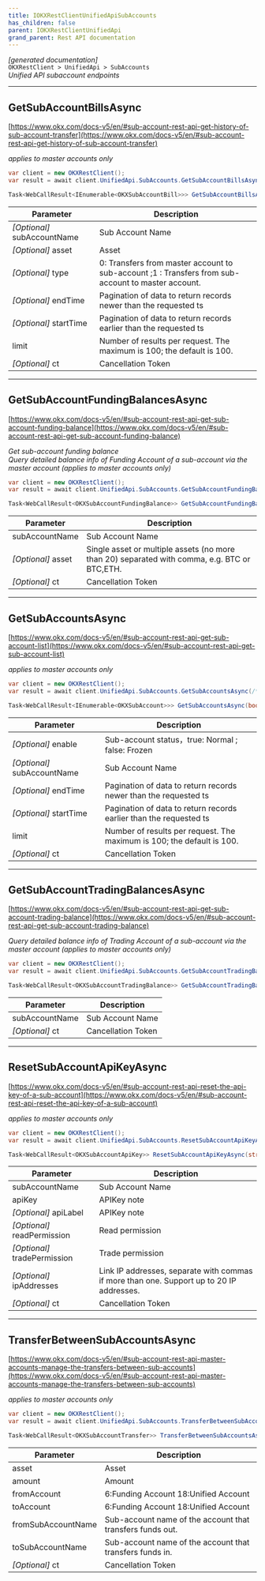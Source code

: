 ```yaml
---
title: IOKXRestClientUnifiedApiSubAccounts
has_children: false
parent: IOKXRestClientUnifiedApi
grand_parent: Rest API documentation
---
```

*[generated documentation]*  
`OKXRestClient > UnifiedApi > SubAccounts`  
*Unified API subaccount endpoints*
  

***

## GetSubAccountBillsAsync  

[https://www.okx.com/docs-v5/en/#sub-account-rest-api-get-history-of-sub-account-transfer](https://www.okx.com/docs-v5/en/#sub-account-rest-api-get-history-of-sub-account-transfer)  
<p>

*applies to master accounts only*  

```csharp  
var client = new OKXRestClient();  
var result = await client.UnifiedApi.SubAccounts.GetSubAccountBillsAsync(/* parameters */);  
```  

```csharp  
Task<WebCallResult<IEnumerable<OKXSubAccountBill>>> GetSubAccountBillsAsync(string? subAccountName = default, string? asset = default, OKXSubAccountTransferType? type = default, DateTime? endTime = default, DateTime? startTime = default, int limit, CancellationToken ct = default);  
```  

|Parameter|Description|
|---|---|
|_[Optional]_ subAccountName|Sub Account Name|
|_[Optional]_ asset|Asset|
|_[Optional]_ type|0: Transfers from master account to sub-account ;1 : Transfers from sub-account to master account.|
|_[Optional]_ endTime|Pagination of data to return records newer than the requested ts|
|_[Optional]_ startTime|Pagination of data to return records earlier than the requested ts|
|limit|Number of results per request. The maximum is 100; the default is 100.|
|_[Optional]_ ct|Cancellation Token|

</p>

***

## GetSubAccountFundingBalancesAsync  

[https://www.okx.com/docs-v5/en/#sub-account-rest-api-get-sub-account-funding-balance](https://www.okx.com/docs-v5/en/#sub-account-rest-api-get-sub-account-funding-balance)  
<p>

*Get sub-account funding balance*  
*Query detailed balance info of Funding Account of a sub-account via the master account (applies to master accounts only)*  

```csharp  
var client = new OKXRestClient();  
var result = await client.UnifiedApi.SubAccounts.GetSubAccountFundingBalancesAsync(/* parameters */);  
```  

```csharp  
Task<WebCallResult<OKXSubAccountFundingBalance>> GetSubAccountFundingBalancesAsync(string subAccountName, string? asset = default, CancellationToken ct = default);  
```  

|Parameter|Description|
|---|---|
|subAccountName|Sub Account Name|
|_[Optional]_ asset|Single asset or multiple assets (no more than 20) separated with comma, e.g. BTC or BTC,ETH.|
|_[Optional]_ ct|Cancellation Token|

</p>

***

## GetSubAccountsAsync  

[https://www.okx.com/docs-v5/en/#sub-account-rest-api-get-sub-account-list](https://www.okx.com/docs-v5/en/#sub-account-rest-api-get-sub-account-list)  
<p>

*applies to master accounts only*  

```csharp  
var client = new OKXRestClient();  
var result = await client.UnifiedApi.SubAccounts.GetSubAccountsAsync(/* parameters */);  
```  

```csharp  
Task<WebCallResult<IEnumerable<OKXSubAccount>>> GetSubAccountsAsync(bool? enable = default, string? subAccountName = default, DateTime? endTime = default, DateTime? startTime = default, int limit, CancellationToken ct = default);  
```  

|Parameter|Description|
|---|---|
|_[Optional]_ enable|Sub-account status，true: Normal ; false: Frozen|
|_[Optional]_ subAccountName|Sub Account Name|
|_[Optional]_ endTime|Pagination of data to return records newer than the requested ts|
|_[Optional]_ startTime|Pagination of data to return records earlier than the requested ts|
|limit|Number of results per request. The maximum is 100; the default is 100.|
|_[Optional]_ ct|Cancellation Token|

</p>

***

## GetSubAccountTradingBalancesAsync  

[https://www.okx.com/docs-v5/en/#sub-account-rest-api-get-sub-account-trading-balance](https://www.okx.com/docs-v5/en/#sub-account-rest-api-get-sub-account-trading-balance)  
<p>

*Query detailed balance info of Trading Account of a sub-account via the master account (applies to master accounts only)*  

```csharp  
var client = new OKXRestClient();  
var result = await client.UnifiedApi.SubAccounts.GetSubAccountTradingBalancesAsync(/* parameters */);  
```  

```csharp  
Task<WebCallResult<OKXSubAccountTradingBalance>> GetSubAccountTradingBalancesAsync(string subAccountName, CancellationToken ct = default);  
```  

|Parameter|Description|
|---|---|
|subAccountName|Sub Account Name|
|_[Optional]_ ct|Cancellation Token|

</p>

***

## ResetSubAccountApiKeyAsync  

[https://www.okx.com/docs-v5/en/#sub-account-rest-api-reset-the-api-key-of-a-sub-account](https://www.okx.com/docs-v5/en/#sub-account-rest-api-reset-the-api-key-of-a-sub-account)  
<p>

*applies to master accounts only*  

```csharp  
var client = new OKXRestClient();  
var result = await client.UnifiedApi.SubAccounts.ResetSubAccountApiKeyAsync(/* parameters */);  
```  

```csharp  
Task<WebCallResult<OKXSubAccountApiKey>> ResetSubAccountApiKeyAsync(string subAccountName, string apiKey, string? apiLabel = default, bool? readPermission = default, bool? tradePermission = default, string? ipAddresses = default, CancellationToken ct = default);  
```  

|Parameter|Description|
|---|---|
|subAccountName|Sub Account Name|
|apiKey|APIKey note|
|_[Optional]_ apiLabel|APIKey note|
|_[Optional]_ readPermission|Read permission|
|_[Optional]_ tradePermission|Trade permission|
|_[Optional]_ ipAddresses|Link IP addresses, separate with commas if more than one. Support up to 20 IP addresses.|
|_[Optional]_ ct|Cancellation Token|

</p>

***

## TransferBetweenSubAccountsAsync  

[https://www.okx.com/docs-v5/en/#sub-account-rest-api-master-accounts-manage-the-transfers-between-sub-accounts](https://www.okx.com/docs-v5/en/#sub-account-rest-api-master-accounts-manage-the-transfers-between-sub-accounts)  
<p>

*applies to master accounts only*  

```csharp  
var client = new OKXRestClient();  
var result = await client.UnifiedApi.SubAccounts.TransferBetweenSubAccountsAsync(/* parameters */);  
```  

```csharp  
Task<WebCallResult<OKXSubAccountTransfer>> TransferBetweenSubAccountsAsync(string asset, decimal amount, OKXAccount fromAccount, OKXAccount toAccount, string fromSubAccountName, string toSubAccountName, CancellationToken ct = default);  
```  

|Parameter|Description|
|---|---|
|asset|Asset|
|amount|Amount|
|fromAccount|6:Funding Account 18:Unified Account|
|toAccount|6:Funding Account 18:Unified Account|
|fromSubAccountName|Sub-account name of the account that transfers funds out.|
|toSubAccountName|Sub-account name of the account that transfers funds in.|
|_[Optional]_ ct|Cancellation Token|

</p>
